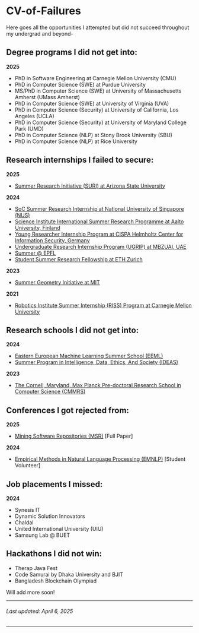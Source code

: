 # CV-of-Failures
Here goes all the opportunities I attempted but did not succeed throughout my undergrad and beyond-

## Degree programs I did not get into:
**2025**
- PhD in Software Engineering at Carnegie Mellon University (CMU) <!-- list down University of Virginia, Purdue University, University of Maryland College Park, Stony Brook University, UMass Amherst, Rice University, UCLA -->
- PhD in Computer Science (SWE) at Purdue University
- MS/PhD in Computer Science (SWE) at University of Massachusetts Amherst (UMass Amherst)
- PhD in Computer Science (SWE) at University of Virginia (UVA)
- PhD in Computer Science (Security) at University of California, Los Angeles (UCLA)
- PhD in Computer Science (Security) at University of Maryland College Park (UMD)
- PhD in Computer Science (NLP) at Stony Brook University (SBU)
- PhD in Computer Science (NLP) at Rice University

## Research internships I failed to secure:
**2025**
- [Summer Research Initiative (SURI) at Arizona State University](https://students.engineering.asu.edu/graduate/research/suri/)

**2024**
- [SoC Summer Research Internship at National University of Singapore (NUS)](https://www.comp.nus.edu.sg/programmes/pg/workshops/res-internship/)
- [Science Institute International Summer Research Programme at Aalto University, Finland](https://www.aalto.fi/en/aalto-science-institute-asci/aalto-science-institute-international-summer-research-programme)
- [Young Researcher Internship Program at CISPA Helmholtz Center for Information Security, Germany](https://career.cispa.de/yrip.html)
- [Undergraduate Research Internship Program (UGRIP) at MBZUAI, UAE](https://www.mbzuai.ac.ae/en/ugrip)
- [Summer @ EPFL](https://summer.epfl.ch/)
- [Student Summer Research Fellowship at ETH Zurich](https://inf.ethz.ch/studies/summer-research-fellowship.html)

**2023**
- [Summer Geometry Initiative at MIT](https://sgi.mit.edu/)

**2021**
- [Robotics Institute Summer Internship (RISS) Program at Carnegie Mellon University](https://riss.ri.cmu.edu/)

## Research schools I did not get into:
**2024**
- [Eastern European Machine Learning Summer School (EEML)](https://www.eeml.eu/home)
- [Summer Program in Intelligence, Data, Ethics, And Society (IDEAS)](https://sites.google.com/view/ideas-summer-program/home?authuser=0)

**2023**
- [The Cornell, Maryland, Max Planck Pre-doctoral Research School in Computer Science (CMMRS)](https://cmmrs.mpi-sws.org/)

## Conferences I got rejected </sup> from:
**2025**
- [Mining Software Repositories (MSR)](https://2025.msrconf.org/) [Full Paper]

**2024**
- [Empirical Methods in Natural Language Processing (EMNLP)](https://2024.emnlp.org/volunteers) [Student Volunteer]


## Job placements I missed:
**2024**
- Synesis IT
- Dynamic Solution Innovators
- Chaldal
- United International University (UIU)
- Samsung Lab @ BUET

## Hackathons I did not win:
- Therap Java Fest
- Code Samurai by Dhaka University and BJIT
- Bangladesh Blockchain Olympiad

Will add more soon!


---
###### Last updated: April 6, 2025

---